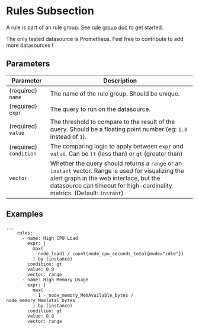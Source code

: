 # Rules Subsection
A rule is part of an rule group. See [rule group doc](README.md) to get started.

The only tested datasource is Prometheus. Feel free to contribute to add more datasources !

## Parameters
| Parameter | Description |
| --- | --- |
| (required) `name` | The name of the rule group. Should be unique. |
| (required) `expr` | The query to run on the datasource. |
| (required) `value` | The threshold to compare to the result of the query. Should be a floating point number (eg: `1.0` instead of `1`). |
| (required) `condition` | The comparing logic to apply between `expr` and `value`. Can be `lt` (less than) or `gt` (greater than) |
| `vector` | Whether the query should returns a `range` or an `instant` vector. Range is used for visualizing the alert graph in the web interface, but the datasource can timeout for high-cardinality metrics. (Default: `instant`)|

## Examples
```
...
    rules:
      - name: High CPU Load
        expr: |
          max(
            node_load1 / count(node_cpu_seconds_total{mode="idle"})
          ) by (instance)
        condition: gt
        value: 0.9
        vector: range
      - name: High Memory Usage
        expr: |
          max(
            1 - node_memory_MemAvailable_bytes / node_memory_MemTotal_bytes
          ) by (instance)
        condition: gt
        value: 0.8
        vector: range
```
